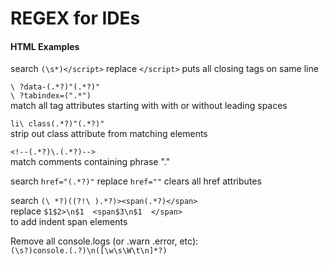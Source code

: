 # REGEX for IDEs  
  
#### HTML Examples  
search `(\s*)</script>` replace `</script>` puts all closing tags on same line  
  
`\ ?data-(.*?)"(.*?)" `  
`\ ?tabindex=(".*") `  
match all tag attributes starting with with or without leading spaces  
  
  
`li\ class(.*?)"(.*?)" `  
strip out class attribute from matching elements  
  
`<!--(.*?)\.(.*?)-->`  
match comments containing phrase "."  
  
search `href="(.*?)"` replace `href=""` clears all href attributes  
  
search `(\ *?)((?!\ ).*?)><span(.*?)</span> `  
replace `$1$2>\n$1  <span$3\n$1  </span> `  
to add indent span elements  
  
Remove all console.logs (or .warn .error, etc):  
`(\s?)console.(.?)\n([\w\s\W\t\n]*?)`